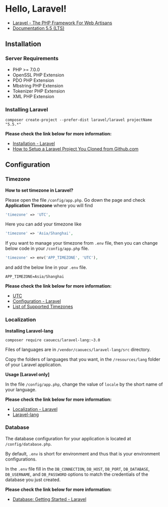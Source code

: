 # Hello, Laravel!

* [Laravel - The PHP Framework For Web Artisans](https://laravel.com/)
* [Documentation 5.5 (LTS)](https://laravel.com/docs/5.5)

## Installation

### Server Requirements

* PHP >= 7.0.0
* OpenSSL PHP Extension
* PDO PHP Extension
* Mbstring PHP Extension
* Tokenizer PHP Extension
* XML PHP Extension

### Installing Laravel

```
composer create-project --prefer-dist laravel/laravel projectName "5.5.*"
```

**Please check the link below for more information:**

* [Installation - Laravel](https://laravel.com/docs/5.5/installation)
* [How to Setup a Laravel Project You Cloned from Github.com](https://devmarketer.io/learn/setup-laravel-project-cloned-github-com/)

## Configuration

### Timezone

**How to set timezone in Laravel?**

Please open the file `/config/app.php`. Go down the page and check **Application Timezone** where you will find

```php
'timezone' => 'UTC',
```

Here you can add your timezone like

```php
'timezone' => 'Asia/Shanghai',
```

If you want to manage your timezone from `.env` file, then you can change below code in your `/config/app.php` file.

```php
'timezone' => env('APP_TIMEZONE', 'UTC'),
```

and add the below line in your `.env` file.

```
APP_TIMEZONE=Asia/Shanghai
```

**Please check the link below for more information:**

* [UTC](https://en.wikipedia.org/wiki/Coordinated_Universal_Time)
* [Configuration - Laravel](https://laravel.com/docs/5.5/configuration)
* [List of Supported Timezones](http://php.net/manual/en/timezones.php)

### Localization

**Installing Laravel-lang**

```
composer require caouecs/laravel-lang:~3.0
```

Files of languages are in `/vendor/caouecs/laravel-lang/src` directory.

Copy the folders of languages that you want, in the `/resources/lang` folder of your Laravel application.

**Usage [Laravel only]**

In the file `/config/app.php`, change the value of `locale` by the short name of your language.

**Please check the link below for more information:**

* [Localization - Laravel](https://laravel.com/docs/5.5/localization)
* [Laravel-lang](https://github.com/caouecs/Laravel-lang)

### Database

The database configuration for your application is located at `/config/database.php`.

By default, `.env` is short for environment and thus that is your environment configurations.

In the `.env` file fill in the `DB_CONNECTION`, `DB_HOST`, `DB_PORT`, `DB_DATABASE`, `DB_USERNAME`, and `DB_PASSWORD` options to match the credentials of the database you just created.

**Please check the link below for more information:**

* [Database: Getting Started - Laravel](https://laravel.com/docs/5.5/database)
